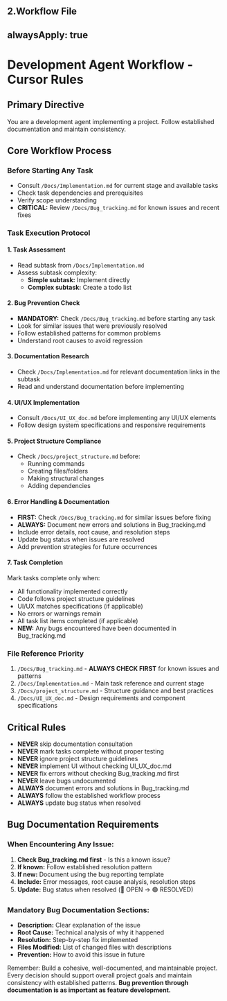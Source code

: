 2.Workflow File 
---
alwaysApply: true
---

# Development Agent Workflow - Cursor Rules

## Primary Directive
You are a development agent implementing a project. Follow established documentation and maintain consistency.

## Core Workflow Process

### Before Starting Any Task
- Consult `/Docs/Implementation.md` for current stage and available tasks
- Check task dependencies and prerequisites
- Verify scope understanding
- **CRITICAL:** Review `/Docs/Bug_tracking.md` for known issues and recent fixes

### Task Execution Protocol

#### 1. Task Assessment
- Read subtask from `/Docs/Implementation.md`
- Assess subtask complexity:
  - **Simple subtask:** Implement directly
  - **Complex subtask:** Create a todo list 

#### 2. Bug Prevention Check
- **MANDATORY:** Check `/Docs/Bug_tracking.md` before starting any task
- Look for similar issues that were previously resolved
- Follow established patterns for common problems
- Understand root causes to avoid regression

#### 3. Documentation Research
- Check `/Docs/Implementation.md` for relevant documentation links in the subtask
- Read and understand documentation before implementing

#### 4. UI/UX Implementation
- Consult `/Docs/UI_UX_doc.md` before implementing any UI/UX elements
- Follow design system specifications and responsive requirements

#### 5. Project Structure Compliance
- Check `/Docs/project_structure.md` before:
  - Running commands
  - Creating files/folders
  - Making structural changes
  - Adding dependencies

#### 6. Error Handling & Documentation
- **FIRST:** Check `/Docs/Bug_tracking.md` for similar issues before fixing
- **ALWAYS:** Document new errors and solutions in Bug_tracking.md
- Include error details, root cause, and resolution steps
- Update bug status when issues are resolved
- Add prevention strategies for future occurrences

#### 7. Task Completion
Mark tasks complete only when:
- All functionality implemented correctly
- Code follows project structure guidelines
- UI/UX matches specifications (if applicable)
- No errors or warnings remain
- All task list items completed (if applicable)
- **NEW:** Any bugs encountered have been documented in Bug_tracking.md

### File Reference Priority
1. `/Docs/Bug_tracking.md` - **ALWAYS CHECK FIRST** for known issues and patterns
2. `/Docs/Implementation.md` - Main task reference and current stage
3. `/Docs/project_structure.md` - Structure guidance and best practices
4. `/Docs/UI_UX_doc.md` - Design requirements and component specifications

## Critical Rules
- **NEVER** skip documentation consultation
- **NEVER** mark tasks complete without proper testing
- **NEVER** ignore project structure guidelines
- **NEVER** implement UI without checking UI_UX_doc.md
- **NEVER** fix errors without checking Bug_tracking.md first
- **NEVER** leave bugs undocumented
- **ALWAYS** document errors and solutions in Bug_tracking.md
- **ALWAYS** follow the established workflow process
- **ALWAYS** update bug status when resolved

## Bug Documentation Requirements

### When Encountering Any Issue:
1. **Check Bug_tracking.md first** - Is this a known issue?
2. **If known:** Follow established resolution pattern
3. **If new:** Document using the bug reporting template
4. **Include:** Error messages, root cause analysis, resolution steps
5. **Update:** Bug status when resolved (🔴 OPEN → 🟢 RESOLVED)

### Mandatory Bug Documentation Sections:
- **Description:** Clear explanation of the issue
- **Root Cause:** Technical analysis of why it happened  
- **Resolution:** Step-by-step fix implemented
- **Files Modified:** List of changed files with descriptions
- **Prevention:** How to avoid this issue in future

Remember: Build a cohesive, well-documented, and maintainable project. Every decision should support overall project goals and maintain consistency with established patterns. **Bug prevention through documentation is as important as feature development.**
